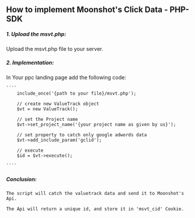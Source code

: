 ## How to implement Moonshot's Click Data - PHP-SDK


##### 1. Upload the msvt.php:

Upload the msvt.php file to your server.


##### 2. Implementation:

In Your ppc landing page add the following code:

    ````
        include_once('{path to your file}/msvt.php');

        // create new ValueTrack object
        $vt = new ValueTrack();

        // set the Project name
        $vt->set_project_name('{your project name as given by us}');

        // set property to catch only google adwords data
        $vt->add_include_param('gclid');

        // execute
        $id = $vt->execute();

    ````

##### Conclusion:
    The script will catch the valuetrack data and send it to Moonshot's Api.

    The Api will return a unique id, and store it in 'msvt_cid' Cookie.
